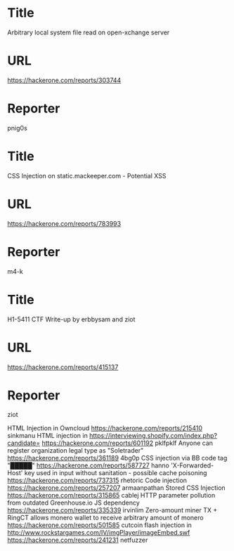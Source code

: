 # Title
Arbitrary local system file read on open-xchange server 
# URL 
https://hackerone.com/reports/303744
# Reporter 
pnig0s

# Title
CSS Injection on static.mackeeper.com - Potential XSS
# URL 
https://hackerone.com/reports/783993
# Reporter 
m4-k

# Title
H1-5411 CTF Write-up by erbbysam and ziot
# URL 
https://hackerone.com/reports/415137
# Reporter 
ziot

HTML Injection in Owncloud
https://hackerone.com/reports/215410
sinkmanu
HTML injection in https://interviewing.shopify.com/index.php?candidate=
https://hackerone.com/reports/601192
pklfpklf
Anyone can register organization legal type as "Soletrader"
https://hackerone.com/reports/361189
4bg0p
CSS injection via BB code tag "█████"
https://hackerone.com/reports/587727
hanno
'X-Forwarded-Host' key used in input without sanitation - possible cache poisoning
https://hackerone.com/reports/737315
rhetoric
Code injection
https://hackerone.com/reports/257207
armaanpathan
Stored CSS Injection
https://hackerone.com/reports/315865
cablej
HTTP parameter pollution from outdated Greenhouse.io JS dependency
https://hackerone.com/reports/335339
irvinlim
Zero-amount miner TX + RingCT allows monero wallet to receive arbitrary amount of monero
https://hackerone.com/reports/501585
cutcoin
flash injection in http://www.rockstargames.com/IV/imgPlayer/imageEmbed.swf
https://hackerone.com/reports/241231
netfuzzer
